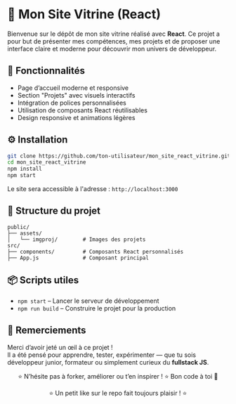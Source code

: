 
# 💼 Mon Site Vitrine (React)

Bienvenue sur le dépôt de mon site vitrine réalisé avec **React**. Ce projet a pour but de présenter mes compétences, mes projets et de proposer une interface claire et moderne pour découvrir mon univers de développeur.

## 🚀 Fonctionnalités

- Page d’accueil moderne et responsive
- Section "Projets" avec visuels interactifs
- Intégration de polices personnalisées
- Utilisation de composants React réutilisables
- Design responsive et animations légères

## ⚙️ Installation

```bash
git clone https://github.com/ton-utilisateur/mon_site_react_vitrine.git
cd mon_site_react_vitrine
npm install
npm start
```

Le site sera accessible à l'adresse : `http://localhost:3000`

## 📁 Structure du projet

```
public/
├── assets/
│   └── imgproj/        # Images des projets
src/
├── components/         # Composants React personnalisés
├── App.js              # Composant principal
```

## 📦 Scripts utiles

- `npm start` – Lancer le serveur de développement
- `npm run build` – Construire le projet pour la production

## 🙌 Remerciements

Merci d’avoir jeté un œil à ce projet !  
Il a été pensé pour apprendre, tester, expérimenter — que tu sois développeur junior, formateur ou simplement curieux du **fullstack JS**.

<div align="center">
⭐ N’hésite pas à forker, améliorer ou t’en inspirer ! ⭐  
Bon code à toi 🚀

⭐ Un petit like sur le repo fait toujours plaisir ! ⭐  
</div>
